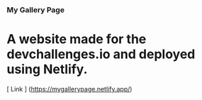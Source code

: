 ### My Gallery Page
# A website made for the **devchallenges.io** and deployed using Netlify.
[ Link ] (https://mygallerypage.netlify.app/)
